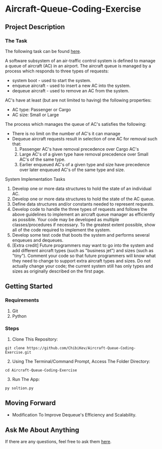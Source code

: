 # Aircraft-Queue-Coding-Exercise
## Project Description
### The Task
The following task can be found [here](ACQ_Problem.pdf).

A software subsystem of an air-traffic control system is defined to manage a queue of aircraft (AC) in an airport. The aircraft queue is managed by a process which responds to three types of requests:

- system boot - used to start the system.
- enqueue aircraft - used to insert a new AC into the system.
- dequeue aircraft - used to remove an AC from the system.

AC's have at least (but are not limited to having) the following properties:

- AC type: Passenger or Cargo
- AC size: Small or Large

The process which manages the queue of AC's satisfies the following:
- There is no limit on the number of AC's it can manage
- Dequeue aircraft requests result in selection of one AC for removal such that:
  1. Passenger AC's have removal precedence over Cargo AC's
  2. Large AC's of a given type have removal precedence over Small AC's of the same type.
  3. Earlier enqueued AC's of a given type and size have precedence over later enqueued AC's of the same type and size.

System Implementation Tasks
1. Develop one or more data structures to hold the state of an individual AC.
2. Develop one or more data structures to hold the state of the AC queue.
3. Define data structures and/or constants needed to represent requests.
4. Develop code to handle the three types of requests and follows the above
guidelines to implement an aircraft queue manager as efficiently as possible.
Your code may be developed as multiple classes/procedures if necessary. To
the greatest extent possible, show all of the code required to implement the
system.
5. Develop some test code that boots the system and performs several enqueues
and dequeues.
6. [Extra credit] Future programmers may want to go into the system and add
different aircraft types (such as "business jet") and sizes (such as "tiny").
Comment your code so that future programmers will know what they need to
change to support extra aircraft types and sizes. Do not actually change your
code; the current system still has only types and sizes as originally described on
the first page.

## Getting Started
### Requirements
1. Git
2. Python
### Steps
1. Clone This Repository:
```
git clone https://github.com/ChibiKev/Aircraft-Queue-Coding-Exercise.git
```
2. Using The Terminal/Command Prompt, Access The Folder Directory:
```
cd Aircraft-Queue-Coding-Exercise
```
3. Run The App:
```
py soltion.py
```
## Moving Forward
- Modification To Improve Dequeue's Efficiency and Scalability.
## Ask Me About Anything
If there are any questions, feel free to ask them [here](https://github.com/ChibiKev/Aircraft-Queue-Coding-Exercise/issues).
